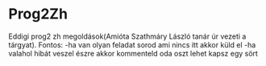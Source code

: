# Prog2Zh
Eddigi prog2 zh megoldások(Amióta Szathmáry László tanár úr vezeti a tárgyat).
Fontos:
-ha van olyan feladat sorod ami nincs itt akkor küld el
-ha valahol hibát veszel észre akkor kommenteld oda oszt lehet kapsz egy sört

